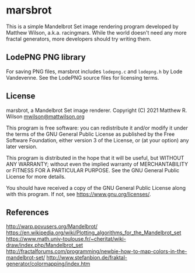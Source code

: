 marsbrot
========

This is a simple Mandelbrot Set image rendering program developed by Matthew Wilson, a.k.a. racingmars. While the world doesn't need any more fractal generators, more developers should try writing them.

LodePNG PNG library
-------------------

For saving PNG files, marsbrot includes `lodepng.c` and `lodepng.h` by Lode Vandevenne. See the LodePNG source files for licensing terms.

License
-------

marsbrot, a Mandelbrot Set image renderer.
Copyright (C) 2021 Matthew R. Wilson <mwilson@mattwilson.org>

This program is free software: you can redistribute it and/or modify
it under the terms of the GNU General Public License as published by
the Free Software Foundation, either version 3 of the License, or
(at your option) any later version.

This program is distributed in the hope that it will be useful,
but WITHOUT ANY WARRANTY; without even the implied warranty of
MERCHANTABILITY or FITNESS FOR A PARTICULAR PURPOSE. See the
GNU General Public License for more details.

You should have received a copy of the GNU General Public License
along with this program. If not, see <https://www.gnu.org/licenses/>.

References
----------

http://warp.povusers.org/Mandelbrot/
https://en.wikipedia.org/wiki/Plotting_algorithms_for_the_Mandelbrot_set
https://www.math.univ-toulouse.fr/~cheritat/wiki-draw/index.php/Mandelbrot_set
http://fractalforums.com/programming/newbie-how-to-map-colors-in-the-mandelbrot-set/
http://www.stefanbion.de/fraktal-generator/colormapping/index.htm
